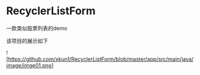 # RecyclerListForm
一款类似股票列表的demo

该项目的展示如下


  ![https://github.com/xkun1/RecyclerListForm/blob/master/app/src/main/java/image/imge01.png]
